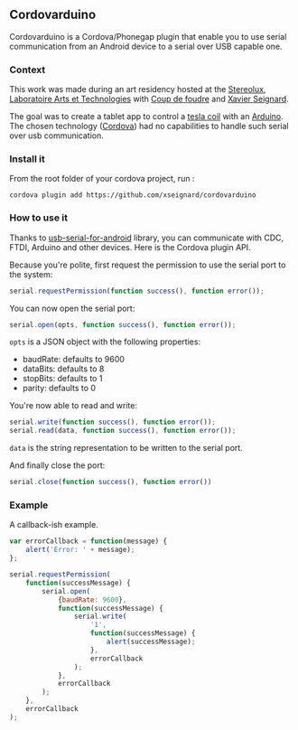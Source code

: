 ## Cordovarduino

Cordovarduino is a Cordova/Phonegap plugin that enable you to use serial communication from an Android device to a serial over USB capable one.

### Context
This work was made during an art residency hosted at the [Stereolux, Laboratoire Arts et Technologies](http://www.stereolux.org/laboratoire-arts-et-technologies/archives) with [Coup de foudre](https://www.facebook.com/coup.defoudre.716) and [Xavier Seignard](http://drangies.fr).

The goal was to create a tablet app to control a [tesla coil](http://www.youtube.com/watch?v=X2elQ6RR7lw) with an [Arduino](http://arduino.cc). The chosen technology ([Cordova](http://cordova.io)) had no capabilities to handle such serial over usb communication.

### Install it
From the root folder of your cordova project, run :
```
cordova plugin add https://github.com/xseignard/cordovarduino
```

### How to use it
Thanks to [usb-serial-for-android](https://github.com/mik3y/usb-serial-for-android) library, you can communicate with CDC, FTDI, Arduino and other devices. Here is the Cordova plugin API.

Because you're polite, first request the permission to use the serial port to the system:
```js
serial.requestPermission(function success(), function error());
```
You can now open the serial port:
```js
serial.open(opts, function success(), function error());
```
`opts` is a JSON object with the following properties:

- baudRate: defaults to 9600
- dataBits: defaults to 8
- stopBits: defaults to 1
- parity: defaults to 0

You're now able to read and write:
```js
serial.write(function success(), function error());
serial.read(data, function success(), function error());
```
`data` is the string representation to be written to the serial port.

And finally close the port:
```js
serial.close(function success(), function error())
```

### Example

A callback-ish example.

```js
var errorCallback = function(message) {
    alert('Error: ' + message);
};

serial.requestPermission(
	function(successMessage) {
    	serial.open(
        	{baudRate: 9600},
            function(successMessage) {
        		serial.write(
                	'1',
                    function(successMessage) {
                    	alert(successMessage);
                    },
                    errorCallback
        		);
        	},
        	errorCallback
    	);
    },
    errorCallback
);
```